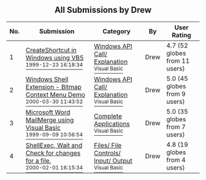 ﻿<div align="center">

## All Submissions by Drew

</div>

No.  | Submission | Category | By   | User Rating
---- | ---------- | -------- | ---- | -----------
1 | [CreateShortcut in Windows using VB5<br /><sup>1999-12-23 16:18:34</sup>](https://github.com/Planet-Source-Code/drew-createshortcut-in-windows-using-vb5__1-869) | [Windows API Call/ Explanation<br /><sup>Visual Basic</sup>](../ByCategory/windows-api-call-explanation__1-39.md) | Drew | 4.7 (52 globes from 11 users)
2 | [Windows Shell Extension \- Bitmap Context Menu Demo<br /><sup>2000-03-30 11:43:52</sup>](https://github.com/Planet-Source-Code/drew-windows-shell-extension-bitmap-context-menu-demo__1-6902) | [Windows API Call/ Explanation<br /><sup>Visual Basic</sup>](../ByCategory/windows-api-call-explanation__1-39.md) | Drew | 5.0 (45 globes from 9 users)
3 | [Microsoft Word MailMerge using Visual Basic<br /><sup>1999-09-09 10:56:54</sup>](https://github.com/Planet-Source-Code/drew-microsoft-word-mailmerge-using-visual-basic__1-3451) | [Complete Applications<br /><sup>Visual Basic</sup>](../ByCategory/complete-applications__1-27.md) | Drew | 5.0 (35 globes from 7 users)
4 | [ShellExec, Wait and Check for changes for a file\.<br /><sup>2000-02-01 16:15:34</sup>](https://github.com/Planet-Source-Code/drew-shellexec-wait-and-check-for-changes-for-a-file__1-5829) | [Files/ File Controls/ Input/ Output<br /><sup>Visual Basic</sup>](../ByCategory/files-file-controls-input-output__1-3.md) | Drew | 4.8 (19 globes from 4 users)
